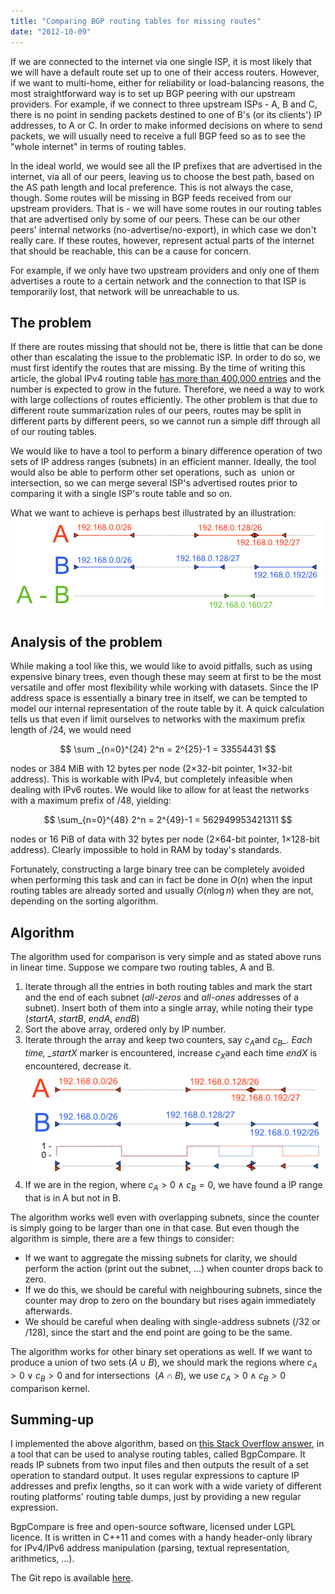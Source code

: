 ```yaml
---
title: "Comparing BGP routing tables for missing routes"
date: "2012-10-09"
---
```


If we are connected to the internet via one single ISP, it is most likely that we will have a default route set up to one of their access routers. However, if we want to multi-home, either for reliability or load-balancing reasons, the most straightforward way is to set up BGP peering with our upstream providers. For example, if we connect to three upstream ISPs - A, B and C, there is no point in sending packets destined to one of B's (or its clients') IP addresses, to A or C. In order to make informed decisions on where to send packets, we will usually need to receive a full BGP feed so as to see the "whole internet" in terms of routing tables.

In the ideal world, we would see all the IP prefixes that are advertised in the internet, via all of our peers, leaving us to choose the best path, based on the AS path length and local preference. This is not always the case, though. Some routes will be missing in BGP feeds received from our upstream providers. That is - we will have some routes in our routing tables that are advertised only by some of our peers. These can be our other peers' internal networks (no-advertise/no-export), in which case we don't really care. If these routes, however, represent actual parts of the internet that should be reachable, this can be a cause for concern.

For example, if we only have two upstream providers and only one of them advertises a route to a certain network and the connection to that ISP is temporarily lost, that network will be unreachable to us.

## The problem

If there are routes missing that should not be, there is little that can be done other than escalating the issue to the problematic ISP. In order to do so, we must first identify the routes that are missing. By the time of writing this article, the global IPv4 routing table [has more than 400,000 entries](http://bgp.potaroo.net/index-bgp.html "BGP routing table statistics") and the number is expected to grow in the future. Therefore, we need a way to work with large collections of routes efficiently. The other problem is that due to different route summarization rules of our peers, routes may be split in different parts by different peers, so we cannot run a simple diff through all of our routing tables.

We would like to have a tool to perform a binary difference operation of two sets of IP address ranges (subnets) in an efficient manner. Ideally, the tool would also be able to perform other set operations, such as  union or intersection, so we can merge several ISP's advertised routes prior to comparing it with a single ISP's route table and so on.

What we want to achieve is perhaps best illustrated by an illustration: ![](images/shema.png "shema")

## Analysis of the problem

While making a tool like this, we would like to avoid pitfalls, such as using expensive binary trees, even though these may seem at first to be the most versatile and offer most flexibility while working with datasets. Since the IP address space is essentially a binary tree in itself, we can be tempted to model our internal representation of the route table by it. A quick calculation tells us that even if limit ourselves to networks with the maximum prefix length of /24, we would need

$$
    \sum _{n=0}^{24} 2^n = 2^{25}-1 = 33554431
$$

nodes or 384 MiB with 12 bytes per node (2×32-bit pointer, 1×32-bit address). This is workable with IPv4, but completely infeasible when dealing with IPv6 routes. We would like to allow for at least the networks with a maximum prefix of /48, yielding:

$$
    \sum_{n=0}^{48} 2^n = 2^{49}-1 = 562949953421311
$$

nodes or 16 PiB of data with 32 bytes per node (2×64-bit pointer, 1×128-bit address). Clearly impossible to hold in RAM by today's standards.

Fortunately, constructing a large binary tree can be completely avoided when performing this task and can in fact be done in $O(n)$ when the input routing tables are already sorted and usually $O(n \log n)$ when they are not, depending on the sorting algorithm.

## Algorithm

The algorithm used for comparison is very simple and as stated above runs in linear time. Suppose we compare two routing tables, A and B.

1. Iterate through all the entries in both routing tables and mark the start and the end of each subnet (_all-zeros_ and _all-ones_ addresses of a subnet). Insert both of them into a single array, while noting their type (_startA_, _startB_, _endA_, _endB_)
2. Sort the above array, ordered only by IP number.
3. Iterate through the array and keep two counters, say $c_A$and $c_B$_. _Each time, \_startX_ marker is encountered, increase $c_X$and each time _endX_ is encountered, decrease it. ![](images/shema-alg.png "shema-alg")
4. If we are in the region, where $c_A > 0 \wedge c_B = 0$, we have found a IP range that is in A but not in B.

The algorithm works well even with overlapping subnets, since the counter is simply going to be larger than one in that case. But even though the algorithm is simple, there are a few things to consider:

- If we want to aggregate the missing subnets for clarity, we should perform the action (print out the subnet, ...) when counter drops back to zero.
- If we do this, we should be careful with neighbouring subnets, since the counter may drop to zero on the boundary but rises again immediately afterwards.
- We should be careful when dealing with single-address subnets (/32 or /128), since the start and the end point are going to be the same.

The algorithm works for other binary set operations as well. If we want to produce a union of two sets ($A \cup B$), we should mark the regions where $c_A > 0 \vee c_B > 0$ and for intersections  ($A \cap B$), we use $c_A > 0 \wedge c_B > 0$ comparison kernel.

## Summing-up

I implemented the above algorithm, based on [this Stack Overflow answer](http://stackoverflow.com/a/11892761/267885 "Algorithm to produce a difference of two collections of intervals"), in a tool that can be used to analyse routing tables, called BgpCompare. It reads IP subnets from two input files and then outputs the result of a set operation to standard output. It uses regular expressions to capture IP addresses and prefix lengths, so it can work with a wide variety of different routing platforms' routing table dumps, just by providing a new regular expression.

BgpCompare is free and open-source software, licensed under LGPL licence. It is written in C++11 and comes with a handy header-only library for IPv4/IPv6 address manipulation (parsing, textual representation, arithmetics, ...).

The Git repo is available [here](https://github.com/tibordp/bgpcompare).
